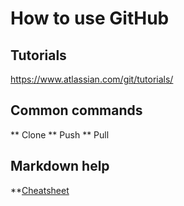 How to use GitHub
============================================


Tutorials
---------
https://www.atlassian.com/git/tutorials/


Common commands
---------------------------------------------
** Clone
** Push
** Pull


Markdown help
--------------------------------------------
**[Cheatsheet](https://github.com/adam-p/markdown-here/wiki/Markdown-Cheatsheet)
